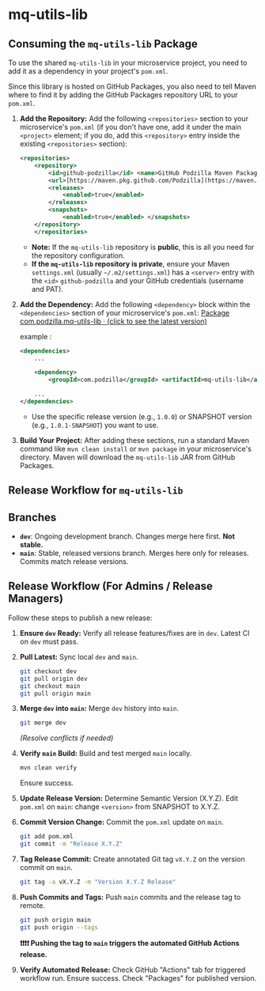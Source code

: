 # mq-utils-lib

## Consuming the `mq-utils-lib` Package

To use the shared `mq-utils-lib` in your microservice project, you need to add it as a dependency in your project's `pom.xml`.


Since this library is hosted on GitHub Packages, you also need to tell Maven where to find it by adding the GitHub Packages repository URL to your `pom.xml`.

1.  **Add the Repository:**
    Add the following `<repositories>` section to your microservice's `pom.xml` (if you don't have one, add it under the main `<project>` element; if you do, add this `<repository>` entry inside the existing `<repositories>` section):

    ```xml
    <repositories>
        <repository>
            <id>github-podzilla</id> <name>GitHub Podzilla Maven Packages</name>
            <url>[https://maven.pkg.github.com/Podzilla](https://maven.pkg.github.com/Podzilla)</url>
            <releases>
                <enabled>true</enabled>
            </releases>
            <snapshots>
                <enabled>true</enabled> </snapshots>
        </repository>
        </repositories>
    ```
    * **Note:** If the `mq-utils-lib` repository is **public**, this is all you need for the repository configuration.
    * **If the `mq-utils-lib` repository is private**, ensure your Maven `settings.xml` (usually `~/.m2/settings.xml`) has a `<server>` entry with the `<id>` `github-podzilla` and your GitHub credentials (username and PAT).

2.  **Add the Dependency:**
    Add the following `<dependency>` block within the `<dependencies>` section of your microservice's `pom.xml`:
    [Package com.podzilla.mq-utils-lib · (click to see the latest version)](https://github.com/Podzilla/mq-utils-lib/packages/2498199)

    example :
    ```xml
    <dependencies>
        ...

        <dependency>
            <groupId>com.podzilla</groupId> <artifactId>mq-utils-lib</artifactId> <version>1.0.3</version> </dependency>

        ...
    </dependencies>
    ```
    * Use the specific release version (e.g., `1.0.0`) or SNAPSHOT version (e.g., `1.0.1-SNAPSHOT`) you want to use.

3.  **Build Your Project:**
    After adding these sections, run a standard Maven command like `mvn clean install` or `mvn package` in your microservice's directory. Maven will download the `mq-utils-lib` JAR from GitHub Packages.


## Release Workflow for `mq-utils-lib`


## Branches

* **`dev`**: Ongoing development branch. Changes merge here first. **Not stable.**
* **`main`**: Stable, released versions branch. Merges here only for releases. Commits match release versions.

## Release Workflow (For Admins / Release Managers)

Follow these steps to publish a new release:

1.  **Ensure `dev` Ready:** Verify all release features/fixes are in `dev`. Latest CI on `dev` must pass.

2.  **Pull Latest:** Sync local `dev` and `main`.
    ```bash
    git checkout dev
    git pull origin dev
    git checkout main
    git pull origin main
    ```

3.  **Merge `dev` into `main`:** Merge `dev` history into `main`.
    ```bash
    git merge dev
    ```
    *(Resolve conflicts if needed)*

4.  **Verify `main` Build:** Build and test merged `main` locally.
    ```bash
    mvn clean verify
    ```
    Ensure success.

5.  **Update Release Version:** Determine Semantic Version (X.Y.Z). Edit `pom.xml` on `main`: change `<version>` from SNAPSHOT to X.Y.Z.

6.  **Commit Version Change:** Commit the `pom.xml` update on `main`.
    ```bash
    git add pom.xml
    git commit -m "Release X.Y.Z"
    ```

7.  **Tag Release Commit:** Create annotated Git tag `vX.Y.Z` on the version commit on `main`.
    ```bash
    git tag -a vX.Y.Z -m "Version X.Y.Z Release"
    ```

8.  **Push Commits and Tags:** Push `main` commits and the release tag to remote.
    ```bash
    git push origin main
    git push origin --tags
    ```
    **❗❗❗❗ Pushing the tag to `main` triggers the automated GitHub Actions release.**

9.  **Verify Automated Release:** Check GitHub "Actions" tab for triggered workflow run. Ensure success. Check "Packages" for published version.
